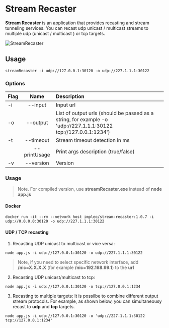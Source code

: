 # Stream Recaster

**Stream Recaster** is an application that provides recasting and stream tunneling services. 
You can recast udp unicast / multicast streams to multiple udp (unicast / multicast ) or tcp targets.

![StreamRecaster](./images/streamRecaster.png)

## Usage

```
streamRecaster -i udp://127.0.0.1:30120 -o udp://227.1.1.1:30122
```

### Options

| Flag     |      Name     | Description |
|----------|:-------------:|:--------------------------------------------|
| -i       | --input       | Input url |
| -o       | --output      | List of output urls (should be passed as a string, for example -o 'udp://227.1.1.1:30122 tcp://127.0.0.1:1234') |
| -t       | --timeout     | Stream timeout detection in ms |
|          | --printUsage  | Print args description (true/false) |
| -v       | --version     | Version |


### Usage

> Note. For compiled version, use **streamRecaster.exe** instead of  **node app.js**


#### Docker

```
docker run -it --rm --network host impleo/stream-recaster:1.0.7 -i udp://0.0.0.0:30120 -o udp://227.1.1.1:30122
```


#### UDP / TCP recasting

1. Recasting UDP unicast to multicast or vice versa:

```
node app.js -i udp://127.0.0.1:30120 -o udp://227.1.1.1:30122
``` 
> Note, if you need to select specific network interface, add  **/nic=X.X.X.X** (for example **/nic=192.168.99.1**) to the **url**

2. Recasting UDP unicast/multicast to tcp:

```
node app.js -i udp://127.0.0.1:30120 -o tcp://127.0.0.1:1234
```

3. Recasting to multiple targets:
It is possilbe to combine different output stream protocols. For example, as shown below, you can simultaneousy recast to **udp** and **tcp** targets.
```
node app.js -i udp://127.0.0.1:30120 -o 'udp://227.1.1.1:30122 tcp://127.0.0.1:1234'
```

